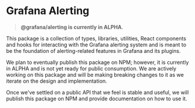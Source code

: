 # Grafana Alerting

> **@grafana/alerting is currently in ALPHA**.

This package is a collection of types, libraries, utilities, React components and hooks for interacting with the Grafana alerting system and is meant to be the foundation of alerting-related features in Grafana and its plugins.

We plan to eventually publish this package on NPM; however, it is currently in ALPHA and is not yet ready for public consumption. We are actively working on this package and will be making breaking changes to it as we iterate on the design and implementation.

Once we've settled on a public API that we feel is stable and useful, we will publish this package on NPM and provide documentation on how to use it.
